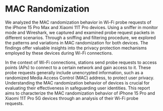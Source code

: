 <!DOCTYPE html>
<html lang="en">
<head>
    <meta charset="UTF-8">
    <meta name="viewport" content="width=device-width, initial-scale=1.0">
    
</head>
<body>
    <h1>MAC Randomization </h1>
    <p>
       We analyzed the MAC randomization behavior in Wi-Fi probe requests of the iPhone 15 Pro Max and Xiaomi 11T Pro devices. Using a sniffer in monitor mode and Wireshark, we captured and examined probe request packets in different scenarios. Through a sniffing and filtering procedure, we explored the patterns and variations in MAC randomization for both devices. The findings offer valuable insights into the privacy protection mechanisms employed by these devices during Wi-Fi connections.
    </p>
    <p>
        In the context of Wi-Fi connections, stations send probe requests to access points (APs) to connect to a certain network and gain access to it. These probe requests generally include unencrypted information, such as a randomized Media Access Control (MAC) address, to protect user privacy. Understanding the MAC randomization behavior of devices is crucial for evaluating their effectiveness in safeguarding user identities. This report aims to characterize the MAC randomization behavior of iPhone 15 Pro and Xiaomi 11T Pro 5G devices through an analysis of their Wi-Fi probe requests.
    </p>
</body>
</html>
